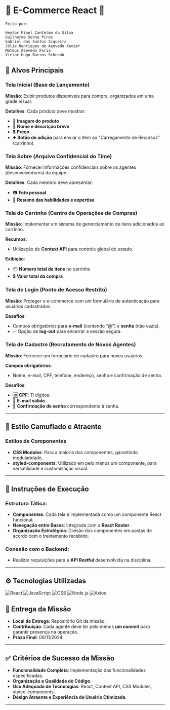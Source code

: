 # 🛒 **E-Commerce React** 🛒

    Feito por: 

    Heytor Pinel Cantelmo da Silva
    Guilherme Senna Pires
    Gabriel dos Santos Siqueira
    Júlia Henriques de Azevedo Xavier
    Mateus Azevedo Faria
    Victor Hugo Barros Schuenk



## 🌟 Alvos Principais

### **Tela Inicial (Base de Lançamento)**

**Missão**: Exibir produtos disponíveis para compra, organizados em uma grade visual.

**Detalhes**: Cada produto deve mostrar:
- 📸 **Imagem do produto**
- 📝 **Nome e descrição breve**
- 💲 **Preço**
- ➕ **Botão de adição** para enviar o item ao "Carregamento de Recursos" (carrinho).

### **Tela Sobre (Arquivo Confidencial do Time)**

**Missão**: Fornecer informações confidenciais sobre os agentes (desenvolvedores) da equipe.

**Detalhes**: Cada membro deve apresentar:
- 📷 **Foto pessoal**
- 🧩 **Resumo das habilidades e expertise**

### **Tela do Carrinho (Centro de Operações de Compras)**

**Missão**: Implementar um sistema de gerenciamento de itens adicionados ao carrinho.

**Recursos**:
- Utilização de **Context API** para controle global do estado.
  
**Exibição**:
- 📦 **Número total de itens** no carrinho
- 💲 **Valor total da compra**

### **Tela de Login (Ponto de Acesso Restrito)**

**Missão**: Proteger o e-commerce com um formulário de autenticação para usuários cadastrados.

**Desafios**:
- Campos obrigatórios para **e-mail** (contendo “@”) e **senha** (não vazia).
- ✅ Opção de **log-out** para encerrar a sessão segura.

### **Tela de Cadastro (Recrutamento de Novos Agentes)**

**Missão**: Fornecer um formulário de cadastro para novos usuários.

**Campos obrigatórios**:
- Nome, e-mail, CPF, telefone, endereço, senha e confirmação de senha.

**Desafios**:
- 🆔 **CPF**: 11 dígitos.
- 📧 **E-mail válido**
- 🔑 **Confirmação de senha** correspondente à senha.

---

## 🎨 Estilo Camuflado e Atraente

### **Estilos de Componentes**

- **CSS Modules**: Para a maioria dos componentes, garantindo modularidade.
- **styled-components**: Utilizado em pelo menos um componente, para versatilidade e customização visual.

---

## 🚀 Instruções de Execução

### **Estrutura Tática**:

- **Componentes**: Cada tela é implementada como um componente React funcional.
- **Navegação entre Bases**: Integrada com o **React Router**.
- **Organização Estratégica**: Divisão dos componentes em pastas de acordo com o treinamento recebido.

### **Conexão com o Backend**:

- Realizar requisições para a **API Restful** desenvolvida na disciplina.

---
## ⚙️ Tecnologias Utilizadas
![React](https://img.shields.io/badge/React-61DAFB?style=for-the-badge&logo=react&logoColor=black) 
![JavaScript](https://img.shields.io/badge/JavaScript-F7DF1E?style=for-the-badge&logo=javascript&logoColor=black) 
![CSS](https://img.shields.io/badge/CSS-1572B6?style=for-the-badge&logo=css3&logoColor=white) 
![Node.js](https://img.shields.io/badge/Node.js-339933?style=for-the-badge&logo=nodedotjs&logoColor=white) 
![Axios](https://img.shields.io/badge/Axios-5A29E4?style=for-the-badge&logo=axios&logoColor=white)

## 📝 Entrega da Missão

- **Local de Entrega**: Repositório Git da missão.
- **Contribuição**: Cada agente deve ter pelo menos **um commit** para garantir presença na operação.
- **Prazo Final**: 06/11/2024

---

## ✅ Critérios de Sucesso da Missão

- **Funcionalidade Completa**: Implementação das funcionalidades especificadas.
- **Organização e Qualidade do Código**.
- **Uso Adequado de Tecnologias**: React, Context API, CSS Modules, styled-components.
- **Design Atraente e Experiência de Usuário Otimizada**.

---

